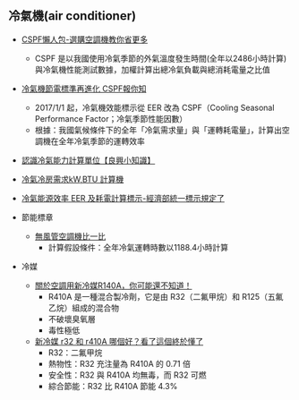 ## 冷氣機(air conditioner)
     
- [CSPF懶人包-選購空調機教你省更多](https://www.energylabel.org.tw/CSPF%E6%87%B6%E4%BA%BA%E5%8C%85%201051111_%E4%BF%AE.pdf)
  - CSPF 是以我國使用冷氣季節的外氣溫度發生時間(全年以2486小時計算)與冷氣機性能測試數據，加權計算出總冷氣負載與總消耗電量之比值
  
- [冷氣機節電標準再進化 CSPF報你知](https://energymagazine.tier.org.tw/Cont.aspx?CatID=&ContID=22)
   - 2017/1/1 起，冷氣機效能標示從 EER 改為 CSPF（Cooling Seasonal Performance Factor；冷氣季節性能因數）
   - 根據：我國氣候條件下的全年「冷氣需求量」與「運轉耗電量」，計算出空調機在全年冷氣季節的運轉效率
   
- [認識冷氣能力計算單位【良興小知識】](https://www.eclife.com.tw/wiseman/cont600.htm)
   
- [冷氣冷房需求kW,BTU 計算機](http://btu.0123456789.tw/)

- [冷氣能源效率 EER 及耗電計算標示-經濟部統一標示規定了](https://0123456789.tw/?p=1956)

- 節能標章
  - [無風管空調機比一比](https://www.energylabel.org.tw/purchasing/compare/NonDucted_air_conditioning.aspx)
     - 計算假設條件：全年冷氣運轉時數以1188.4小時計算
     
- 冷媒
  - [關於空調用新冷媒R140A，你可能還不知道！](https://kknews.cc/zh-tw/news/x8meog.html)
    - R410A 是一種混合製冷劑，它是由 R32（二氟甲烷）和 R125（五氟乙烷）組成的混合物
    - 不破壞臭氧層
    - 毒性極低
  - [新冷媒 r32 和 r410A 哪個好？看了這個終於懂了](https://kknews.cc/zh-tw/digital/bgvaqoj.html)
    - R32：二氟甲烷
    - 熱物性：R32 充注量為 R410A 的 0.71 倍
    - 安全性：R32 與 R410A 均無毒，而 R32 可燃
    - 綜合節能：R32 比 R410A 節能 4.3%
